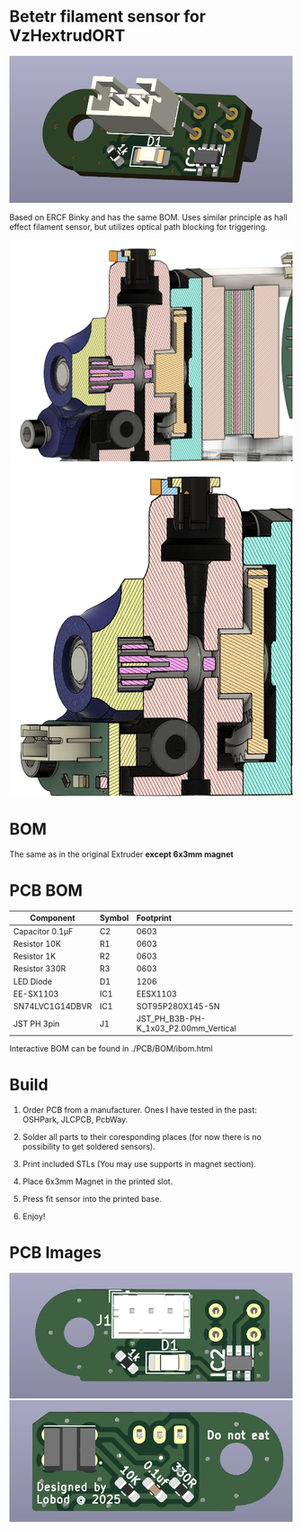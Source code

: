 # Betetr filament sensor for VzHextrudORT

![Sensor](imgs/Sensor.png)

Based on ERCF Binky and has the same BOM.
Uses similar principle as hall effect filament sensor, but utilizes optical path blocking for triggering.

![Cross-section](imgs/Cross-section.png)
![Cross-section](imgs/Cross-section-Filament-sensor.png)

# BOM
The same as in the original Extruder **except 6x3mm magnet**

# PCB BOM
| Component | Symbol  | Footprint |
|-----------|:--------|:----------|
Capacitor 0.1µF|C2|0603
Resistor 10K|R1|0603
Resistor 1K|R2|0603
Resistor 330R|R3|0603
LED Diode|D1|1206
EE-SX1103|IC1|EESX1103
SN74LVC1G14DBVR|IC1|SOT95P280X145-5N
JST PH 3pin|J1|JST_PH_B3B-PH-K_1x03_P2.00mm_Vertical

Interactive BOM can be found in ./PCB/BOM/ibom.html

# Build
1. Order PCB from a manufacturer.
    Ones I have tested in the past: OSHPark, JLCPCB, PcbWay.

2. Solder all parts to their coresponding places (for now there is no possibility to get soldered sensors).

3. Print included STLs (You may use supports in magnet section).

4. Place 6x3mm Magnet in the printed slot.

5. Press fit sensor into the printed base.

6. Enjoy!

# PCB Images
![PCB-Front](imgs/PCB%20front.png)
![PCB-Back](imgs/PCB%20back.png)

